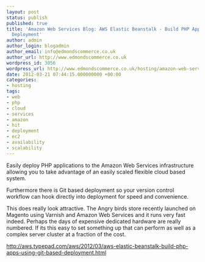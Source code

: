 ```yaml
---
layout: post
status: publish
published: true
title: 'Amazon Web Services Blog: AWS Elastic Beanstalk - Build PHP Apps Using Git-Based
  Deployment'
author: admin
author_login: blogadmin
author_email: info@edmondscommerce.co.uk
author_url: http://www.edmondscommerce.co.uk
wordpress_id: 3056
wordpress_url: http://www.edmondscommerce.co.uk/hosting/amazon-web-services-blog-aws-elastic-beanstalk-build-php-apps-using-git-based-deployment/
date: 2012-03-21 07:44:15.000000000 +00:00
categories:
- hosting
tags:
- web
- php
- cloud
- services
- amazon
- hit
- deployment
- ec2
- availability
- scalability
---
```

Easily deploy PHP applications to the Amazon Web Services infrastructure allowing you to take advantage of an easily scaled flexible cloud based system.

Furthermore there is Git based deployment so your version control workflow can hook directly into deployment for speed and convenience.

This does really look attractive. The Angry birds store recently launched on Magento using Varnish and Amazon Web Services and it runs very fast indeed. Perhaps the days of expensive dedicated hardware are really numbered. If its this easy to set something up that can perform as well as a complex server cluster at a fraction of the cost.

<a href="http://aws.typepad.com/aws/2012/03/aws-elastic-beanstalk-build-php-apps-using-git-based-deployment.html">http://aws.typepad.com/aws/2012/03/aws-elastic-beanstalk-build-php-apps-using-git-based-deployment.html</a>
